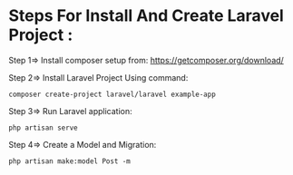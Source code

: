<h1> Steps For Install And Create Laravel Project :</h1>

Step 1=> Install composer setup from: 
<a href="https://getcomposer.org/download/"> https://getcomposer.org/download/ </a>

Step 2=> Install Laravel Project Using command:
```
composer create-project laravel/laravel example-app
```

Step 3=> Run Laravel application:
```
php artisan serve
```

Step 4=> Create a Model and Migration:
```
php artisan make:model Post -m 
```
